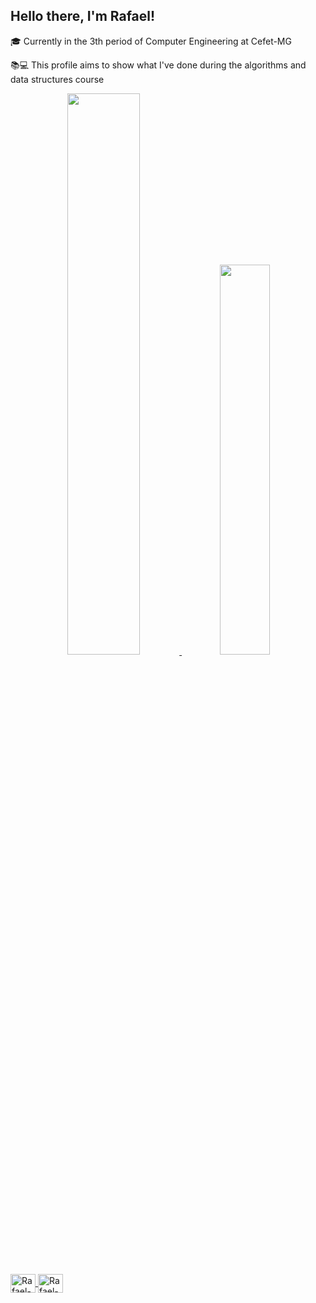 ## Hello there, I'm Rafael!
🎓 Currently in the 3th period of Computer Engineering at Cefet-MG

📚💻 This profile aims to show what I've done during the algorithms and data structures course

<div align="center">
  <a href="https://github.com/rafaegont1">
  <img width="48%" src="https://github-readme-stats.vercel.app/api?username=rafaegont1&show_icons=true&theme=dracula&include_all_commits=true&count_private=true"/>
  <img width="40%" src="https://github-readme-stats.vercel.app/api/top-langs/?username=rafaegont1&layout=compact&langs_count=7&theme=dracula"/>
</div>
<div style="display: inline_block"><br>
  <img align="center" alt="Rafael-C" height="30" width="40" src="https://cdn.jsdelivr.net/gh/devicons/devicon/icons/c/c-original.svg">
  <img align="center" alt="Rafael-C++" height="30" width="40" src="https://cdn.jsdelivr.net/gh/devicons/devicon/icons/cplusplus/cplusplus-original.svg">
</div>
